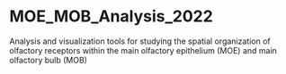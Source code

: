 # MOE_MOB_Analysis_2022
Analysis and visualization tools for studying the spatial organization of olfactory receptors within the main olfactory epithelium (MOE) and main olfactory bulb (MOB)
